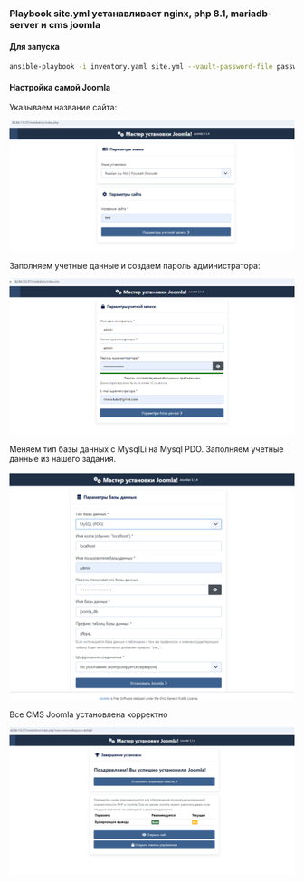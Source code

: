 ### Playbook site.yml устанавливает nginx, php 8.1, mariadb-server и cms joomla
#### Для запуска 
```bash
ansible-playbook -i inventory.yaml site.yml --vault-password-file password.txt
```  

#### Настройка самой Joomla  

Указываем название сайта:  

![image](screens/image1.png)  

Заполняем учетные данные и создаем пароль администратора:

![image](screens/image2.png)  

Меняем тип базы данных с MysqlLi на Mysql PDO. Заполняем учетные данные из нашего задания.

![image](screens/image3.png)

Все CMS Joomla установлена корректно

![image](screens/image4.png)